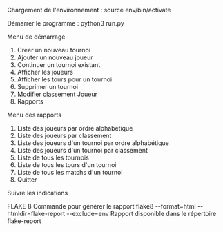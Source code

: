 Chargement de l'environnement :
source env/bin/activate

Démarrer le programme :
python3 run.py

Menu de démarrage
1. Creer un nouveau tournoi
2. Ajouter un nouveau joueur
3. Continuer un tournoi existant
4. Afficher les joueurs
5. Afficher les tours pour un tournoi
6. Supprimer un tournoi
7. Modifier classement Joueur
8. Rapports

Menu des rapports
1. Liste des joueurs par ordre alphabétique
2. Liste des joueurs par classement
3. Liste des joueurs d'un tournoi par ordre alphabétique
4. Liste des joueurs d'un tournoi par classement
5. Liste de tous les tournois
6. Liste de tous les tours d'un tournoi
7. Liste de tous les matchs d'un tournoi
8. Quitter

Suivre les indications 

FLAKE 8
Commande pour générer le rapport
flake8 --format=html --htmldir=flake-report --exclude=env
Rapport disponible dans le répertoire flake-report